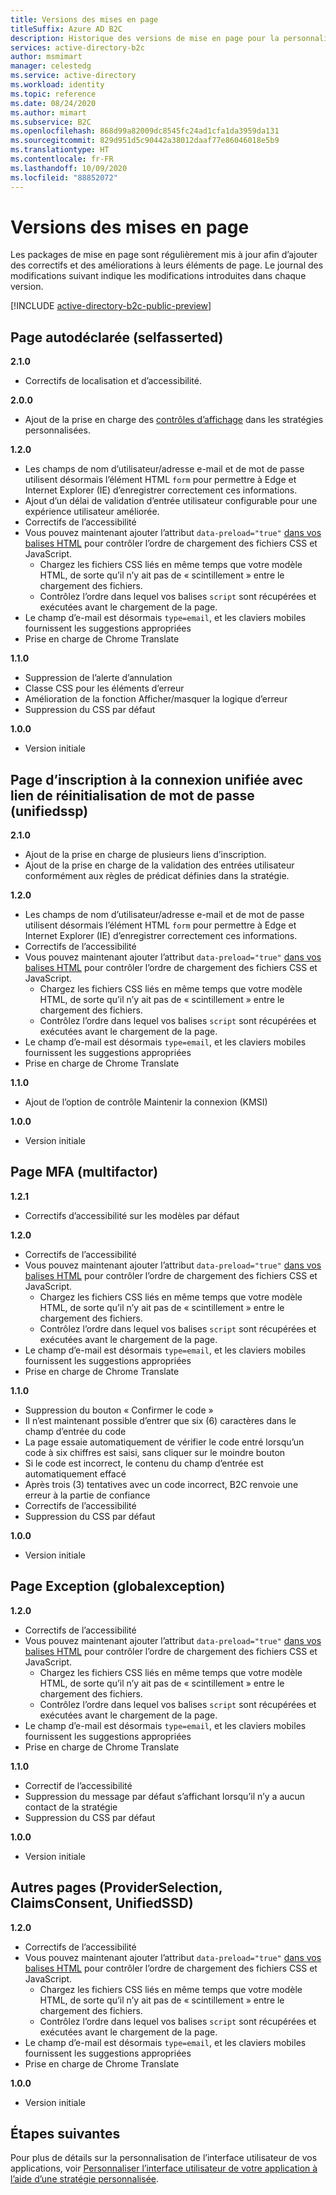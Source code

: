 ```yaml
---
title: Versions des mises en page
titleSuffix: Azure AD B2C
description: Historique des versions de mise en page pour la personnalisation de l’interface utilisateur dans les stratégies personnalisées.
services: active-directory-b2c
author: msmimart
manager: celestedg
ms.service: active-directory
ms.workload: identity
ms.topic: reference
ms.date: 08/24/2020
ms.author: mimart
ms.subservice: B2C
ms.openlocfilehash: 868d99a82009dc8545fc24ad1cfa1da3959da131
ms.sourcegitcommit: 829d951d5c90442a38012daaf77e86046018e5b9
ms.translationtype: HT
ms.contentlocale: fr-FR
ms.lasthandoff: 10/09/2020
ms.locfileid: "88852072"
---
```

# <a name="page-layout-versions"></a>Versions des mises en page

Les packages de mise en page sont régulièrement mis à jour afin d’ajouter des correctifs et des améliorations à leurs éléments de page. Le journal des modifications suivant indique les modifications introduites dans chaque version.

[!INCLUDE [active-directory-b2c-public-preview](../../includes/active-directory-b2c-public-preview.md)]

## <a name="self-asserted-page-selfasserted"></a>Page autodéclarée (selfasserted)

**2.1.0**

- Correctifs de localisation et d’accessibilité.

**2.0.0**

- Ajout de la prise en charge des [contrôles d’affichage](display-controls.md) dans les stratégies personnalisées.

**1.2.0**

- Les champs de nom d’utilisateur/adresse e-mail et de mot de passe utilisent désormais l’élément HTML `form` pour permettre à Edge et Internet Explorer (IE) d’enregistrer correctement ces informations.
- Ajout d’un délai de validation d’entrée utilisateur configurable pour une expérience utilisateur améliorée.
- Correctifs de l’accessibilité
- Vous pouvez maintenant ajouter l’attribut `data-preload="true"` [dans vos balises HTML](custom-policy-ui-customization.md#guidelines-for-using-custom-page-content) pour contrôler l’ordre de chargement des fichiers CSS et JavaScript.
  - Chargez les fichiers CSS liés en même temps que votre modèle HTML, de sorte qu’il n’y ait pas de « scintillement » entre le chargement des fichiers.
  - Contrôlez l’ordre dans lequel vos balises `script` sont récupérées et exécutées avant le chargement de la page.
- Le champ d’e-mail est désormais `type=email`, et les claviers mobiles fournissent les suggestions appropriées
- Prise en charge de Chrome Translate

**1.1.0**

- Suppression de l’alerte d’annulation
- Classe CSS pour les éléments d’erreur
- Amélioration de la fonction Afficher/masquer la logique d’erreur
- Suppression du CSS par défaut

**1.0.0**

- Version initiale

## <a name="unified-sign-in-sign-up-page-with-password-reset-link-unifiedssp"></a>Page d’inscription à la connexion unifiée avec lien de réinitialisation de mot de passe (unifiedssp)

**2.1.0**

- Ajout de la prise en charge de plusieurs liens d’inscription.
- Ajout de la prise en charge de la validation des entrées utilisateur conformément aux règles de prédicat définies dans la stratégie.

**1.2.0**

- Les champs de nom d’utilisateur/adresse e-mail et de mot de passe utilisent désormais l’élément HTML `form` pour permettre à Edge et Internet Explorer (IE) d’enregistrer correctement ces informations.
- Correctifs de l’accessibilité
- Vous pouvez maintenant ajouter l’attribut `data-preload="true"` [dans vos balises HTML](custom-policy-ui-customization.md#guidelines-for-using-custom-page-content) pour contrôler l’ordre de chargement des fichiers CSS et JavaScript.
  - Chargez les fichiers CSS liés en même temps que votre modèle HTML, de sorte qu’il n’y ait pas de « scintillement » entre le chargement des fichiers.
  - Contrôlez l’ordre dans lequel vos balises `script` sont récupérées et exécutées avant le chargement de la page.
- Le champ d’e-mail est désormais `type=email`, et les claviers mobiles fournissent les suggestions appropriées
- Prise en charge de Chrome Translate

**1.1.0**

- Ajout de l’option de contrôle Maintenir la connexion (KMSI)

**1.0.0**

- Version initiale

## <a name="mfa-page-multifactor"></a>Page MFA (multifactor)

**1.2.1**

- Correctifs d’accessibilité sur les modèles par défaut

**1.2.0**

- Correctifs de l’accessibilité
- Vous pouvez maintenant ajouter l’attribut `data-preload="true"` [dans vos balises HTML](custom-policy-ui-customization.md#guidelines-for-using-custom-page-content) pour contrôler l’ordre de chargement des fichiers CSS et JavaScript.
  - Chargez les fichiers CSS liés en même temps que votre modèle HTML, de sorte qu’il n’y ait pas de « scintillement » entre le chargement des fichiers.
  - Contrôlez l’ordre dans lequel vos balises `script` sont récupérées et exécutées avant le chargement de la page.
- Le champ d’e-mail est désormais `type=email`, et les claviers mobiles fournissent les suggestions appropriées
- Prise en charge de Chrome Translate

**1.1.0**

- Suppression du bouton « Confirmer le code »
- Il n’est maintenant possible d’entrer que six (6) caractères dans le champ d’entrée du code
- La page essaie automatiquement de vérifier le code entré lorsqu’un code à six chiffres est saisi, sans cliquer sur le moindre bouton
- Si le code est incorrect, le contenu du champ d’entrée est automatiquement effacé
- Après trois (3) tentatives avec un code incorrect, B2C renvoie une erreur à la partie de confiance
- Correctifs de l’accessibilité
- Suppression du CSS par défaut

**1.0.0**

- Version initiale

## <a name="exception-page-globalexception"></a>Page Exception (globalexception)

**1.2.0**

- Correctifs de l’accessibilité
- Vous pouvez maintenant ajouter l’attribut `data-preload="true"` [dans vos balises HTML](custom-policy-ui-customization.md#guidelines-for-using-custom-page-content) pour contrôler l’ordre de chargement des fichiers CSS et JavaScript.
  - Chargez les fichiers CSS liés en même temps que votre modèle HTML, de sorte qu’il n’y ait pas de « scintillement » entre le chargement des fichiers.
  - Contrôlez l’ordre dans lequel vos balises `script` sont récupérées et exécutées avant le chargement de la page.
- Le champ d’e-mail est désormais `type=email`, et les claviers mobiles fournissent les suggestions appropriées
- Prise en charge de Chrome Translate

**1.1.0**

- Correctif de l’accessibilité
- Suppression du message par défaut s’affichant lorsqu’il n’y a aucun contact de la stratégie
- Suppression du CSS par défaut

**1.0.0**

- Version initiale

## <a name="other-pages-providerselection-claimsconsent-unifiedssd"></a>Autres pages (ProviderSelection, ClaimsConsent, UnifiedSSD)

**1.2.0**

- Correctifs de l’accessibilité
- Vous pouvez maintenant ajouter l’attribut `data-preload="true"` [dans vos balises HTML](custom-policy-ui-customization.md#guidelines-for-using-custom-page-content) pour contrôler l’ordre de chargement des fichiers CSS et JavaScript.
  - Chargez les fichiers CSS liés en même temps que votre modèle HTML, de sorte qu’il n’y ait pas de « scintillement » entre le chargement des fichiers.
  - Contrôlez l’ordre dans lequel vos balises `script` sont récupérées et exécutées avant le chargement de la page.
- Le champ d’e-mail est désormais `type=email`, et les claviers mobiles fournissent les suggestions appropriées
- Prise en charge de Chrome Translate

**1.0.0**

- Version initiale

## <a name="next-steps"></a>Étapes suivantes

Pour plus de détails sur la personnalisation de l’interface utilisateur de vos applications, voir [Personnaliser l’interface utilisateur de votre application à l’aide d’une stratégie personnalisée](custom-policy-ui-customization.md).
